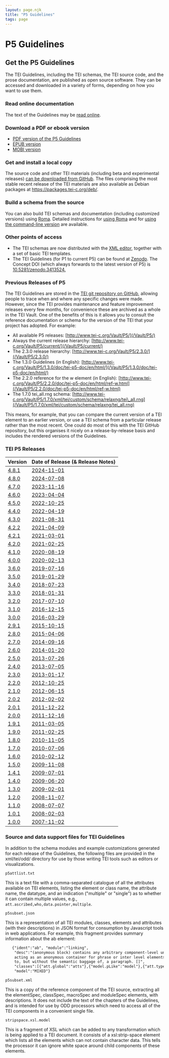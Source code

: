 ```yaml
---
layout: page.njk
title: "P5 Guidelines"
tags: page
---
```

# P5 Guidelines

## Get the P5 Guidelines

 The TEI Guidelines, including the TEI schemas, the TEI source code, and the prose
 documentation, are published as open source software. They can be accessed and downloaded
 in a variety of forms, depending on how you want to use them.

### Read online documentation

The text of the Guidelines may be [read online](/release/doc/tei-p5-doc/en/html/index.html).

### Download a PDF or ebook version

* [PDF version of the P5 Guidelines](/release/doc/tei-p5-doc/en/Guidelines.pdf)
* [EPUB version](/release/doc/tei-p5-doc/en/Guidelines.epub)
* [MOBI version](/release/doc/tei-p5-doc/en/Guidelines.mobi)

### Get and install a local copy

The source code and other TEI materials (including beta and experimental
releases) [can be downloaded from GitHub](https://github.com/TEIC/TEI/releases/latest).
The files comprising the most stable recent release of the TEI materials  are also available as Debian packages at <https://packages.tei-c.org/deb/>.

### Build a schema from the source

You can also build TEI schemas and documentation (including customized
versions) using [Roma](https://roma.tei-c.org). Detailed instructions for [using Roma](https://tei-c.org/guidelines/customization/customizing-the-tei-with-roma/) and for [using the command-line version](/Guidelines/Customization/odds.xml#romacommandline) are available.

### Other points of access

* The TEI schemas are now distributed with the [<oXygen/> XML editor](http://www.oxygenxml.com), together with a set of basic TEI templates.
* The TEI Guidelines (for P1 to current P5) can be found at [Zenodo](https://zenodo.org/communities/teic/). The Concept DOI (which always forwards to the latest version of P5) is [10.5281/zenodo.3413524.](https://doi.org/10.5281/zenodo.3413524)

### Previous Releases of P5

 The TEI Guidelines are stored in the [TEI git repository on GitHub](https://github.com/TEIC/TEI), allowing people to trace when and where any specific changes were made. However,
 since the TEI provides maintenance and feature improvement releases every few months,
 for convenience these are archived as a whole in the TEI Vault. One of the benefits
 of this is it allows you to consult the reference documentation or schema for the
 version of the TEI that your project has adopted. For example:

* All available P5 releases: [http://www.tei-c.org/Vault/P5/](/Vault/P5/)
* Always the current release hierarchy: [http://www.tei-c.org/Vault/P5/current/](/Vault/P5/current/)
* The 2.3.0 release hierarchy: [http://www.tei-c.org/Vault/P5/2.3.0/](/Vault/P5/2.3.0/)
* The 1.3.0 Guidelines (in English): [http://www.tei-c.org/Vault/P5/1.3.0/doc/tei-p5-doc/en/html/](/Vault/P5/1.3.0/doc/tei-p5-doc/en/html/)
* The 2.2.0 reference for the w element (in English): [http://www.tei-c.org/Vault/P5/2.2.0/doc/tei-p5-doc/en/html/ref-w.html](/Vault/P5/2.2.0/doc/tei-p5-doc/en/html/ref-w.html)
* The 1.7.0 tei\_all.rng schema: [http://www.tei-c.org/Vault/P5/1.7.0/xml/tei/custom/schema/relaxng/tei\_all.rng](/Vault/P5/1.7.0/xml/tei/custom/schema/relaxng/tei_all.rng)

 This means, for example, that you can compare the current version of a TEI element
 to an earlier version, or use a TEI schema from a particular release rather than the
 most recent. One could do most of this with the TEI GitHub repository, but this organises
 it nicely on a release-by-release basis and includes the rendered versions of the
 Guidelines.

### TEI P5 Releases

| Version | Date of Release (& Release Notes) |
| --- | --- |
| [4.8.1](/Vault/P5/4.8.1/doc/tei-p5-doc/en/html/) | [2024-11-01](/Vault/P5/current/doc/tei-p5-doc/readme-4.8.1.html) |
| [4.8.0](/Vault/P5/4.8.0/doc/tei-p5-doc/en/html/) | [2024-07-08](/Vault/P5/current/doc/tei-p5-doc/readme-4.8.0.html) |
| [4.7.0](/Vault/P5/4.7.0/doc/tei-p5-doc/en/html/) | [2023-11-16](/Vault/P5/current/doc/tei-p5-doc/readme-4.7.0.html) |
| [4.6.0](/Vault/P5/4.6.0/doc/tei-p5-doc/en/html/) | [2023-04-04](/Vault/P5/current/doc/tei-p5-doc/readme-4.6.0.html) |
| [4.5.0](/Vault/P5/4.5.0/doc/tei-p5-doc/en/html/) | [2022-10-25](/Vault/P5/current/doc/tei-p5-doc/readme-4.5.0.html) |
| [4.4.0](/Vault/P5/4.4.0/doc/tei-p5-doc/en/html/) | [2022-04-19](/Vault/P5/current/doc/tei-p5-doc/readme-4.4.0.html) |
| [4.3.0](/Vault/P5/4.3.0/doc/tei-p5-doc/en/html/) | [2021-08-31](/Vault/P5/current/doc/tei-p5-doc/readme-4.3.0.html) |
| [4.2.2](/Vault/P5/4.2.2/doc/tei-p5-doc/en/html/) | [2021-04-09](/Vault/P5/current/doc/tei-p5-doc/readme-4.2.2.html) |
| [4.2.1](/Vault/P5/4.2.1/doc/tei-p5-doc/en/html/) | [2021-03-01](/Vault/P5/current/doc/tei-p5-doc/readme-4.2.1.html) |
| [4.2.0](/Vault/P5/4.2.0/doc/tei-p5-doc/en/html/) | [2021-02-25](/Vault/P5/current/doc/tei-p5-doc/readme-4.2.0.html) |
| [4.1.0](/Vault/P5/4.1.0/doc/tei-p5-doc/en/html/) | [2020-08-19](/Vault/P5/current/doc/tei-p5-doc/readme-4.1.0.html) |
| [4.0.0](/Vault/P5/4.0.0/doc/tei-p5-doc/en/html/) | [2020-02-13](/Vault/P5/current/doc/tei-p5-doc/readme-4.0.0.html) |
| [3.6.0](/Vault/P5/3.6.0/doc/tei-p5-doc/en/html/) | [2019-07-16](/Vault/P5/current/doc/tei-p5-doc/readme-3.6.0.html) |
| [3.5.0](/Vault/P5/3.5.0/doc/tei-p5-doc/en/html/) | [2019-01-29](/Vault/P5/current/doc/tei-p5-doc/readme-3.5.0.html) |
| [3.4.0](/Vault/P5/3.4.0/doc/tei-p5-doc/en/html/) | [2018-07-23](/Vault/P5/current/doc/tei-p5-doc/readme-3.4.0.html) |
| [3.3.0](/Vault/P5/3.3.0/doc/tei-p5-doc/en/html/) | [2018-01-31](/Vault/P5/current/doc/tei-p5-doc/readme-3.3.0.html) |
| [3.2.0](/Vault/P5/3.2.0/doc/tei-p5-doc/en/html/) | [2017-07-10](/Vault/P5/current/doc/tei-p5-doc/readme-3.2.0.html) |
| [3.1.0](/Vault/P5/3.1.0/doc/tei-p5-doc/en/html/) | [2016-12-15](/Vault/P5/current/doc/tei-p5-doc/readme-3.1.0.html) |
| [3.0.0](/Vault/P5/3.0.0/doc/tei-p5-doc/en/html/) | [2016-03-29](/Vault/P5/current/doc/tei-p5-doc/readme-3.0.0.html) |
| [2.9.1](/Vault/P5/2.9.1/doc/tei-p5-doc/en/html/) | [2015-10-15](/Vault/P5/current/doc/tei-p5-doc/readme-2.9.1.html) |
| [2.8.0](/Vault/P5/2.8.0/doc/tei-p5-doc/en/html/) | [2015-04-06](/Vault/P5/current/doc/tei-p5-doc/readme-2.8.0.html) |
| [2.7.0](/Vault/P5/2.7.0/doc/tei-p5-doc/en/html/) | [2014-09-16](/Vault/P5/current/doc/tei-p5-doc/readme-2.7.0.html) |
| [2.6.0](/Vault/P5/2.6.0/doc/tei-p5-doc/en/html/) | [2014-01-20](/Vault/P5/current/doc/tei-p5-doc/readme-2.6.0.html) |
| [2.5.0](/Vault/P5/2.5.0/doc/tei-p5-doc/en/html/) | [2013-07-26](/Vault/P5/current/doc/tei-p5-doc/readme-2.5.0.html) |
| [2.4.0](/Vault/P5/2.4.0/doc/tei-p5-doc/en/html/) | [2013-07-05](/Vault/P5/current/doc/tei-p5-doc/readme-2.4.0.html) |
| [2.3.0](/Vault/P5/2.3.0/doc/tei-p5-doc/en/html/) | [2013-01-17](/Vault/P5/current/doc/tei-p5-doc/readme-2.3.0.html) |
| [2.2.0](/Vault/P5/2.2.0/doc/tei-p5-doc/en/html/) | [2012-10-25](/Vault/P5/current/doc/tei-p5-doc/readme-2.2.0.html) |
| [2.1.0](/Vault/P5/2.1.0/doc/tei-p5-doc/en/html/) | [2012-06-15](/Vault/P5/current/doc/tei-p5-doc/readme-2.1.0.html) |
| [2.0.2](/Vault/P5/2.0.2/doc/tei-p5-doc/en/html/) | [2012-02-02](/Vault/P5/current/doc/tei-p5-doc/readme-2.0.2.html) |
| [2.0.1](/Vault/P5/2.0.1/doc/tei-p5-doc/en/html/) | [2011-12-22](/Vault/P5/current/doc/tei-p5-doc/readme-2.0.1.html) |
| [2.0.0](/Vault/P5/2.0.0/doc/tei-p5-doc/en/html/) | [2011-12-16](/Vault/P5/current/doc/tei-p5-doc/readme-2.0.html) |
| [1.9.1](/Vault/P5/1.9.1/doc/tei-p5-doc/en/html/) | [2011-03-05](/Vault/P5/current/doc/tei-p5-doc/readme-1.9.1.html) |
| [1.9.0](/Vault/P5/1.9.0/doc/tei-p5-doc/en/html/) | [2011-02-25](/Vault/P5/current/doc/tei-p5-doc/readme-1.9.html) |
| [1.8.0](/Vault/P5/1.8.0/doc/tei-p5-doc/en/html/) | [2010-11-05](/Vault/P5/current/doc/tei-p5-doc/readme-1.8.html) |
| [1.7.0](/Vault/P5/1.7.0/doc/tei-p5-doc/en/html/) | [2010-07-06](/Vault/P5/current/doc/tei-p5-doc/readme-1.7.html) |
| [1.6.0](/Vault/P5/1.6.0/doc/tei-p5-doc/en/html/) | [2010-02-12](/Vault/P5/current/doc/tei-p5-doc/readme-1.6.html) |
| [1.5.0](/Vault/P5/1.5.0/doc/tei-p5-doc/en/html/) | [2009-11-08](/Vault/P5/current/doc/tei-p5-doc/readme-1.5.html) |
| [1.4.1](/Vault/P5/1.4.1/doc/tei-p5-doc/en/html/) | [2009-07-01](/Vault/P5/current/doc/tei-p5-doc/readme-1.4.html) |
| [1.4.0](/Vault/P5/1.4.0/doc/tei-p5-doc/en/html/) | [2009-06-20](/Vault/P5/current/doc/tei-p5-doc/readme-1.4.html) |
| [1.3.0](/Vault/P5/1.3.0/doc/tei-p5-doc/en/html/) | [2009-02-01](/Vault/P5/current/doc/tei-p5-doc/readme-1.3.html) |
| [1.2.0](/Vault/P5/1.2.0/doc/tei-p5-doc/en/html/) | [2008-11-07](/Vault/P5/current/doc/tei-p5-doc/readme-1.2.html) |
| [1.1.0](/Vault/P5/1.1.0/doc/tei-p5-doc/en/html/) | [2008-07-07](/Vault/P5/current/doc/tei-p5-doc/readme-1.1.html) |
| [1.0.1](/Vault/P5/1.0.1/doc/tei-p5-doc/en/html/) | [2008-02-03](/Vault/P5/current/doc/tei-p5-doc/readme-1.0.1.html) |
| [1.0.0](/Vault/P5/1.0.0/doc/tei-p5-doc/en/html/) | [2007-11-02](/Vault/P5/current/doc/tei-p5-doc/readme-1.0.html) |

### Source and data support files for TEI Guidelines

In addition to the schema modules and example customizations generated for each
release of the Guidelines, the following files are provided in the xml/tei/odd/ directory
for use by those writing TEI tools such as editors or visualizations.

`p5attlist.txt`

This is a text file with a comma-separated catalogue of all the attributes available on TEI elements, listing the element or class name, the attribute name, the
datatype, and an indication ("multiple" or "single") as to whether it can contain multiple values, e.g., `att.ascribed,who,data.pointer,multiple`.

`p5subset.json`

This is a representation of all TEI modules, classes, elements and attributes (with their descriptions) in JSON format for consumption by Javascript tools in web applications. For example, this fragment provides summary information about the ab element:

```txt
   {"ident":"ab", "module":"linking",
    "desc":"(anonymous block) contains any arbitrary component-level unit of text,
    acting as an anonymous container for phrase or inter level elements analogous
    to, but without the semantic baggage of, a paragraph. []",
    "classes":[{"att.global":"atts"},{"model.pLike":"model"},{"att.typed":"atts"},{"att.declaring":"atts"}],
    "model":"MIXED"}
```

`p5subset.xml`

This is a copy of the reference component of the TEI source, extracting all the
elementSpec, classSpec, macroSpec and moduleSpec elements, with descriptions. It does not include the text
of the chapters of the Guidelines, and is intended for use by ODD processors which
need to access all of the TEI components in a convenient single file.

`stripspace.xsl.model`

This is a fragment of XSL which can be added to any transformation which is
 being applied to a TEI document. It consists of a xsl:strip-space element
 which lists all the elements which can not contain character data.
 This tells the processor it can ignore white space around child components of
 these elements.
